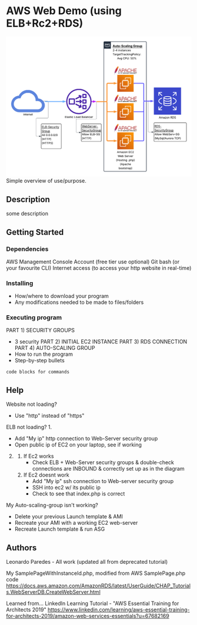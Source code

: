 # AWS Web Demo (using ELB+Rc2+RDS)
<img src="/diagrams/AWS_Cloud_Architecture.png">
Simple overview of use/purpose.

## Description
some description

## Getting Started

### Dependencies
AWS Management Console Account (free tier use optional)
Git bash (or your favourite CLI)
Internet access (to access your http website in real-time)

### Installing

* How/where to download your program
* Any modifications needed to be made to files/folders

### Executing program
PART 1) SECURITY GROUPS
* 3 security 
PART 2) INITIAL EC2 INSTANCE
PART 3) RDS CONNECTION
PART 4) AUTO-SCALING GROUP
* How to run the program
* Step-by-step bullets
```
code blocks for commands
```

## Help
Website not loading?
- Use "http" instead of "https"

ELB not loading?
1.
- Add "My ip" http connection to Web-Server security group
- Open public ip of EC2 on your laptop, see if working
2.
   1. If Ec2 works
      - Check ELB + Web-Server security groups & double-check connections are INBOUND & correctly set up as in the diagram
   2. If Ec2 doesnt work
      - Add "My ip" ssh connection to Web-server security group
      - SSH into ec2 w/ its public ip
      - Check to see that index.php is correct

My Auto-scaling-group isn't working?
- Delete your previous Launch template & AMI
- Recreate your AMI with a working EC2 web-server
- Recreate Launch template & run ASG

## Authors
Leonardo Paredes - All work (updated all from deprecated tutorial)

My SamplePageWithInstanceId.php, modified from AWS SamplePage.php code
https://docs.aws.amazon.com/AmazonRDS/latest/UserGuide/CHAP_Tutorials.WebServerDB.CreateWebServer.html

Learned from...
LinkedIn Learning Tutorial - "AWS Essential Training for Architects 2019"
https://www.linkedin.com/learning/aws-essential-training-for-architects-2019/amazon-web-services-essentials?u=67682169

